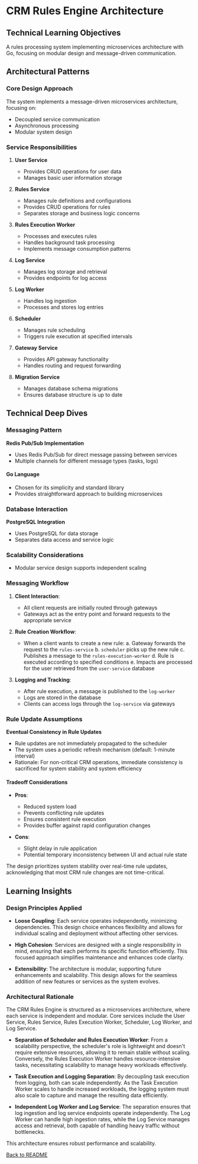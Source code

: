 # CRM Rules Engine Architecture

## Technical Learning Objectives

A rules processing system implementing microservices architecture with Go, focusing on modular design and message-driven communication.

## Architectural Patterns

### Core Design Approach
The system implements a message-driven microservices architecture, focusing on:
- Decoupled service communication
- Asynchronous processing
- Modular system design

### Service Responsibilities

1. **User Service**
   - Provides CRUD operations for user data
   - Manages basic user information storage

2. **Rules Service**
   - Manages rule definitions and configurations
   - Provides CRUD operations for rules
   - Separates storage and business logic concerns

3. **Rules Execution Worker**
   - Processes and executes rules
   - Handles background task processing
   - Implements message consumption patterns

4. **Log Service**
   - Manages log storage and retrieval
   - Provides endpoints for log access

5. **Log Worker**
   - Handles log ingestion
   - Processes and stores log entries

6. **Scheduler**
   - Manages rule scheduling
   - Triggers rule execution at specified intervals

7. **Gateway Service**
   - Provides API gateway functionality
   - Handles routing and request forwarding

8. **Migration Service**
   - Manages database schema migrations
   - Ensures database structure is up to date

   
## Technical Deep Dives

### Messaging Pattern
**Redis Pub/Sub Implementation**
- Uses Redis Pub/Sub for direct message passing between services
- Multiple channels for different message types (tasks, logs)

#### Go Language
- Chosen for its simplicity and standard library
- Provides straightforward approach to building microservices

### Database Interaction
**PostgreSQL Integration**
- Uses PostgreSQL for data storage
- Separates data access and service logic

### Scalability Considerations
- Modular service design supports independent scaling

### Messaging Workflow

1. **Client Interaction**:
   - All client requests are initially routed through gateways
   - Gateways act as the entry point and forward requests to the appropriate service

2. **Rule Creation Workflow**:
   - When a client wants to create a new rule:
     a. Gateway forwards the request to the `rules-service`
     b. `scheduler` picks up the new rule
     c. Publishes a message to the `rules-execution-worker`
     d. Rule is executed according to specified conditions
     e. Impacts are processed for the user retrieved from the `user-service` database

3. **Logging and Tracking**:
   - After rule execution, a message is published to the `log-worker`
   - Logs are stored in the database
   - Clients can access logs through the `log-service` via gateways

### Rule Update Assumptions

**Eventual Consistency in Rule Updates**
- Rule updates are not immediately propagated to the scheduler
- The system uses a periodic refresh mechanism (default: 1-minute interval)
- Rationale: For non-critical CRM operations, immediate consistency is sacrificed for system stability and system efficiency

#### Tradeoff Considerations
- **Pros**:
  - Reduced system load
  - Prevents conflicting rule updates
  - Ensures consistent rule execution
  - Provides buffer against rapid configuration changes

- **Cons**:
  - Slight delay in rule application
  - Potential temporary inconsistency between UI and actual rule state

The design prioritizes system stability over real-time rule updates, acknowledging that most CRM rule changes are not time-critical.

## Learning Insights

### Design Principles Applied

- **Loose Coupling**: Each service operates independently, minimizing dependencies. This design choice enhances flexibility and allows for individual scaling and deployment without affecting other services.

- **High Cohesion**: Services are designed with a single responsibility in mind, ensuring that each performs its specific function efficiently. This focused approach simplifies maintenance and enhances code clarity.

- **Extensibility**: The architecture is modular, supporting future enhancements and scalability. This design allows for the seamless addition of new features or services as the system evolves.

### Architectural Rationale

The CRM Rules Engine is structured as a microservices architecture, where each service is independent and modular. Core services include the User Service, Rules Service, Rules Execution Worker, Scheduler, Log Worker, and Log Service.

- **Separation of Scheduler and Rules Execution Worker**: From a scalability perspective, the scheduler's role is lightweight and doesn't require extensive resources, allowing it to remain stable without scaling. Conversely, the Rules Execution Worker handles resource-intensive tasks, necessitating scalability to manage heavy workloads effectively.

- **Task Execution and Logging Separation**: By decoupling task execution from logging, both can scale independently. As the Task Execution Worker scales to handle increased workloads, the logging system must also scale to capture and manage the resulting data efficiently.

- **Independent Log Worker and Log Service**: The separation ensures that log ingestion and log service endpoints operate independently. The Log Worker can handle high ingestion rates, while the Log Service manages access and retrieval, both capable of handling heavy traffic without bottlenecks.

This architecture ensures robust performance and scalability.

[Back to README](../README.md)
